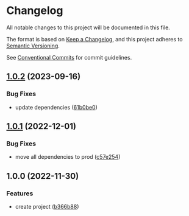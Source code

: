 # Changelog

All notable changes to this project will be documented in this file.

The format is based on [Keep a Changelog](https://keepachangelog.com/en/1.0.0/), and this project
adheres to [Semantic Versioning](https://semver.org/spec/v2.0.0.html).

See [Conventional Commits](https://conventionalcommits.org) for commit guidelines.

## [1.0.2](https://github.com/jneander/semantic-release-config/compare/v1.0.1...v1.0.2) (2023-09-16)

### Bug Fixes

- update dependencies ([61b0be0](https://github.com/jneander/semantic-release-config/commit/61b0be0f93da6f450875b9fa58fa135ce2de6924))

## [1.0.1](https://github.com/jneander/semantic-release-config/compare/v1.0.0...v1.0.1) (2022-12-01)

### Bug Fixes

- move all dependencies to prod ([c57e254](https://github.com/jneander/semantic-release-config/commit/c57e254b93a27afa2b9c7d5639ffbaee77d2d6ff))

## 1.0.0 (2022-11-30)

### Features

- create project ([b366b88](https://github.com/jneander/semantic-release-config/commit/b366b881c87925361a22ebe914f44d8201e54912))
